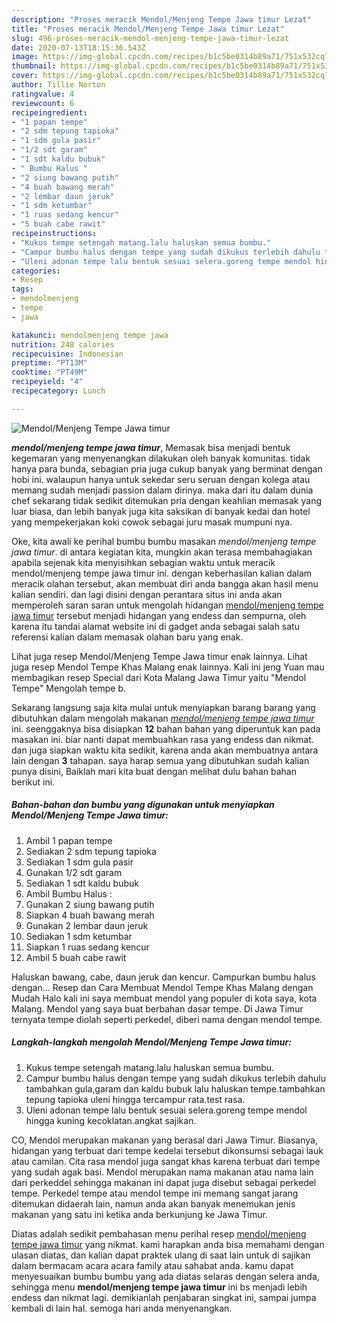 ```yaml
---
description: "Proses meracik Mendol/Menjeng Tempe Jawa timur Lezat"
title: "Proses meracik Mendol/Menjeng Tempe Jawa timur Lezat"
slug: 496-proses-meracik-mendol-menjeng-tempe-jawa-timur-lezat
date: 2020-07-13T18:15:36.543Z
image: https://img-global.cpcdn.com/recipes/b1c5be0314b89a71/751x532cq70/mendolmenjeng-tempe-jawa-timur-foto-resep-utama.jpg
thumbnail: https://img-global.cpcdn.com/recipes/b1c5be0314b89a71/751x532cq70/mendolmenjeng-tempe-jawa-timur-foto-resep-utama.jpg
cover: https://img-global.cpcdn.com/recipes/b1c5be0314b89a71/751x532cq70/mendolmenjeng-tempe-jawa-timur-foto-resep-utama.jpg
author: Tillie Norton
ratingvalue: 4
reviewcount: 6
recipeingredient:
- "1 papan tempe"
- "2 sdm tepung tapioka"
- "1 sdm gula pasir"
- "1/2 sdt garam"
- "1 sdt kaldu bubuk"
- " Bumbu Halus "
- "2 siung bawang putih"
- "4 buah bawang merah"
- "2 lembar daun jeruk"
- "1 sdm ketumbar"
- "1 ruas sedang kencur"
- "5 buah cabe rawit"
recipeinstructions:
- "Kukus tempe setengah matang.lalu haluskan semua bumbu."
- "Campur bumbu halus dengan tempe yang sudah dikukus terlebih dahulu tambahkan gula,garam dan kaldu bubuk lalu haluskan tempe.tambahkan tepung tapioka uleni hingga tercampur rata.test rasa."
- "Uleni adonan tempe lalu bentuk sesuai selera.goreng tempe mendol hingga kuning kecoklatan.angkat sajikan."
categories:
- Resep
tags:
- mendolmenjeng
- tempe
- jawa

katakunci: mendolmenjeng tempe jawa 
nutrition: 248 calories
recipecuisine: Indonesian
preptime: "PT13M"
cooktime: "PT49M"
recipeyield: "4"
recipecategory: Lunch

---
```



![Mendol/Menjeng Tempe Jawa timur](https://img-global.cpcdn.com/recipes/b1c5be0314b89a71/751x532cq70/mendolmenjeng-tempe-jawa-timur-foto-resep-utama.jpg)

<b><i>mendol/menjeng tempe jawa timur</i></b>, Memasak bisa menjadi bentuk kegemaran yang menyenangkan dilakukan oleh banyak komunitas. tidak hanya para bunda, sebagian pria juga cukup banyak yang berminat dengan hobi ini. walaupun hanya untuk sekedar seru seruan dengan kolega atau memang sudah menjadi passion dalam dirinya. maka dari itu dalam dunia chef sekarang tidak sedikit ditemukan pria dengan keahlian memasak yang luar biasa, dan lebih banyak juga kita saksikan di banyak kedai dan hotel yang mempekerjakan koki cowok sebagai juru masak mumpuni nya.

Oke, kita awali ke perihal bumbu bumbu masakan <i>mendol/menjeng tempe jawa timur</i>. di antara kegiatan kita, mungkin akan terasa membahagiakan apabila sejenak kita menyisihkan sebagian waktu untuk meracik mendol/menjeng tempe jawa timur ini. dengan keberhasilan kalian dalam meracik olahan tersebut, akan membuat diri anda bangga akan hasil menu kalian sendiri. dan lagi disini dengan perantara situs ini anda akan memperoleh saran saran untuk mengolah hidangan <u>mendol/menjeng tempe jawa timur</u> tersebut menjadi hidangan yang endess dan sempurna, oleh karena itu tandai alamat website ini di gadget anda sebagai salah satu referensi kalian dalam memasak olahan baru yang enak.

Lihat juga resep Mendol/Menjeng Tempe Jawa timur enak lainnya. Lihat juga resep Mendol Tempe Khas Malang enak lainnya. Kali ini jeng Yuan mau membagikan resep Special dari Kota Malang Jawa Timur yaitu &#34;Mendol Tempe&#34; Mengolah tempe b.


Sekarang langsung saja kita mulai untuk menyiapkan barang barang yang dibutuhkan dalam mengolah makanan <u><i>mendol/menjeng tempe jawa timur</i></u> ini. seenggaknya bisa disiapkan <b>12</b> bahan bahan yang diperuntuk kan pada masakan ini. biar nanti dapat membuahkan rasa yang endess dan nikmat. dan juga siapkan waktu kita sedikit, karena anda akan membuatnya antara lain dengan <b>3</b> tahapan. saya harap semua yang dibutuhkan sudah kalian punya disini, Baiklah mari kita buat dengan melihat dulu bahan bahan berikut ini.

<!--inarticleads1-->

##### Bahan-bahan dan bumbu yang digunakan untuk menyiapkan Mendol/Menjeng Tempe Jawa timur:

1. Ambil 1 papan tempe
1. Sediakan 2 sdm tepung tapioka
1. Sediakan 1 sdm gula pasir
1. Gunakan 1/2 sdt garam
1. Sediakan 1 sdt kaldu bubuk
1. Ambil  Bumbu Halus :
1. Gunakan 2 siung bawang putih
1. Siapkan 4 buah bawang merah
1. Gunakan 2 lembar daun jeruk
1. Sediakan 1 sdm ketumbar
1. Siapkan 1 ruas sedang kencur
1. Ambil 5 buah cabe rawit


Haluskan bawang, cabe, daun jeruk dan kencur. Campurkan bumbu halus dengan… Resep dan Cara Membuat Mendol Tempe Khas Malang dengan Mudah Halo kali ini saya membuat mendol yang populer di kota saya, kota Malang. Mendol yang saya buat berbahan dasar tempe. Di Jawa Timur ternyata tempe diolah seperti perkedel, diberi nama dengan mendol tempe. 

<!--inarticleads2-->

##### Langkah-langkah mengolah Mendol/Menjeng Tempe Jawa timur:

1. Kukus tempe setengah matang.lalu haluskan semua bumbu.
1. Campur bumbu halus dengan tempe yang sudah dikukus terlebih dahulu tambahkan gula,garam dan kaldu bubuk lalu haluskan tempe.tambahkan tepung tapioka uleni hingga tercampur rata.test rasa.
1. Uleni adonan tempe lalu bentuk sesuai selera.goreng tempe mendol hingga kuning kecoklatan.angkat sajikan.


CO, Mendol merupakan makanan yang berasal dari Jawa Timur. Biasanya, hidangan yang terbuat dari tempe kedelai tersebut dikonsumsi sebagai lauk atau camilan. Cita rasa mendol juga sangat khas karena terbuat dari tempe yang sudah agak basi. Mendol merupakan nama makanan atau nama lain dari perkeddel sehingga makanan ini dapat juga disebut sebagai perkedel tempe. Perkedel tempe atau mendol tempe ini memang sangat jarang ditemukan didaerah lain, namun anda akan banyak menemukan jenis makanan yang satu ini ketika anda berkunjung ke Jawa Timur. 

Diatas adalah sedikit pembahasan menu perihal resep <u>mendol/menjeng tempe jawa timur</u> yang nikmat. kami harapkan anda bisa memahami dengan ulasan diatas, dan kalian dapat praktek ulang di saat lain untuk di sajikan dalam bermacam acara acara family atau sahabat anda. kamu dapat menyesuaikan bumbu bumbu yang ada diatas selaras dengan selera anda, sehingga menu <b>mendol/menjeng tempe jawa timur</b> ini bs menjadi lebih endess dan nikmat lagi. demikianlah penjabaran singkat ini, sampai jumpa kembali di lain hal. semoga hari anda menyenangkan.
